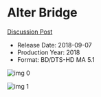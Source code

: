 # Alter Bridge

[Discussion Post](https://www.avsforum.com/threads/bass-eq-for-filtered-movies.2995212/post-57400242)

* Release Date: 2018-09-07
* Production Year: 2018
* Format: BD/DTS-HD MA 5.1

![img 0](https://i.imgur.com/TFpXzPL.jpg)

![img 1](https://i.imgur.com/UxzuW2X.png)

